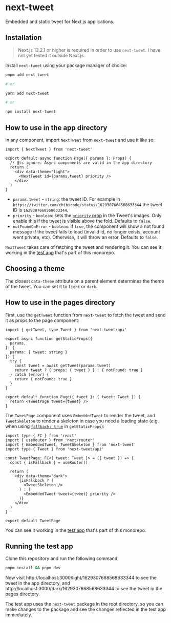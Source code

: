 # next-tweet

Embedded and static tweet for Next.js applications.

## Installation

> Next.js 13.2.1 or higher is required in order to use `next-tweet`. I have not yet tested it outside Next.js.

Install `next-tweet` using your package manager of choice:

```bash
pnpm add next-tweet

# or

yarn add next-tweet

# or

npm install next-tweet
```

## How to use in the app directory

In any component, import `NextTweet` from `next-tweet` and use it like so:

```tsx
import { NextTweet } from 'next-tweet'

export default async function Page({ params }: Props) {
  // @ts-ignore: Async components are valid in the app directory
  return (
    <div data-theme="light">
      <NextTweet id={params.tweet} priority />
    </div>
  )
}
```

- `params.tweet` - `string`: the tweet ID. For example in `https://twitter.com/chibicode/status/1629307668568633344` the tweet ID is `1629307668568633344`.
- `priority` - `boolean`: sets the [`priority` prop](https://nextjs.org/docs/basic-features/image-optimization#priority) in the Tweet's images. Only enable this if the tweet is visible above the fold. Defaults to `false`.
- `notFoundOnError` - `boolean`: if `true`, the component will show a not found message if the tweet fails to load (invalid id, no longer exists, account went private, etc). Otherwise, it will throw an error. Defaults to `false`.

`NextTweet` takes care of fetching the tweet and rendering it. You can see it working in the [test app](/apps/test-app/app/light/[tweet]/page.tsx) that's part of this monorepo.

## Choosing a theme

The closest `data-theme` attribute on a parent element determines the theme of the tweet. You can set it to `light` or `dark`.

## How to use in the pages directory

First, use the `getTweet` function from `next-tweet` to fetch the tweet and send it as props to the page component:

```tsx
import { getTweet, type Tweet } from 'next-tweet/api'

export async function getStaticProps({
  params,
}: {
  params: { tweet: string }
}) {
  try {
    const tweet = await getTweet(params.tweet)
    return tweet ? { props: { tweet } } : { notFound: true }
  } catch (error) {
    return { notFound: true }
  }
}

export default function Page({ tweet }: { tweet: Tweet }) {
  return <TweetPage tweet={tweet} />
}
```

The `TweetPage` component uses `EmbeddedTweet` to render the tweet, and `TweetSkeleton` to render a skeleton in case you need a loading state (e.g. when using [`fallback: true`](https://nextjs.org/docs/api-reference/data-fetching/get-static-paths#fallback-true) in `getStaticProps`):

```tsx
import type { FC } from 'react'
import { useRouter } from 'next/router'
import { EmbeddedTweet, TweetSkeleton } from 'next-tweet'
import type { Tweet } from 'next-tweet/api'

const TweetPage: FC<{ tweet: Tweet }> = ({ tweet }) => {
  const { isFallback } = useRouter()

  return (
    <div data-theme="dark">
      {isFallback ? (
        <TweetSkeleton />
      ) : (
        <EmbeddedTweet tweet={tweet} priority />
      )}
    </div>
  )
}

export default TweetPage
```

You can see it working in the [test app](/apps/test-app/pages/dark/[tweet].tsx) that's part of this monorepo.

## Running the test app

Clone this repository and run the following command:

```bash
pnpm install && pnpm dev
```

Now visit http://localhost:3000/light/1629307668568633344 to see the tweet in the app directory, and http://localhost:3000/dark/1629307668568633344 to see the tweet in the pages directory.

The test app uses the `next-tweet` package in the root directory, so you can make changes to the package and see the changes reflected in the test app immediately.
